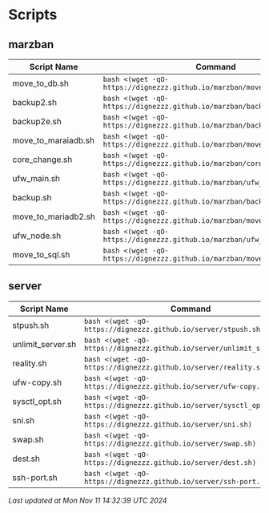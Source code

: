 # Scripts
## marzban

| Script Name | Command |
|-------------|---------|
| move_to_db.sh | `bash <(wget -qO- https://dignezzz.github.io/marzban/move_to_db.sh)` |
| backup2.sh | `bash <(wget -qO- https://dignezzz.github.io/marzban/backup2.sh)` |
| backup2e.sh | `bash <(wget -qO- https://dignezzz.github.io/marzban/backup2e.sh)` |
| move_to_maraiadb.sh | `bash <(wget -qO- https://dignezzz.github.io/marzban/move_to_maraiadb.sh)` |
| core_change.sh | `bash <(wget -qO- https://dignezzz.github.io/marzban/core_change.sh)` |
| ufw_main.sh | `bash <(wget -qO- https://dignezzz.github.io/marzban/ufw_main.sh)` |
| backup.sh | `bash <(wget -qO- https://dignezzz.github.io/marzban/backup.sh)` |
| move_to_mariadb2.sh | `bash <(wget -qO- https://dignezzz.github.io/marzban/move_to_mariadb2.sh)` |
| ufw_node.sh | `bash <(wget -qO- https://dignezzz.github.io/marzban/ufw_node.sh)` |
| move_to_sql.sh | `bash <(wget -qO- https://dignezzz.github.io/marzban/move_to_sql.sh)` |

## server

| Script Name | Command |
|-------------|---------|
| stpush.sh | `bash <(wget -qO- https://dignezzz.github.io/server/stpush.sh)` |
| unlimit_server.sh | `bash <(wget -qO- https://dignezzz.github.io/server/unlimit_server.sh)` |
| reality.sh | `bash <(wget -qO- https://dignezzz.github.io/server/reality.sh)` |
| ufw-copy.sh | `bash <(wget -qO- https://dignezzz.github.io/server/ufw-copy.sh)` |
| sysctl_opt.sh | `bash <(wget -qO- https://dignezzz.github.io/server/sysctl_opt.sh)` |
| sni.sh | `bash <(wget -qO- https://dignezzz.github.io/server/sni.sh)` |
| swap.sh | `bash <(wget -qO- https://dignezzz.github.io/server/swap.sh)` |
| dest.sh | `bash <(wget -qO- https://dignezzz.github.io/server/dest.sh)` |
| ssh-port.sh | `bash <(wget -qO- https://dignezzz.github.io/server/ssh-port.sh)` |


_Last updated at Mon Nov 11 14:32:39 UTC 2024_ 

